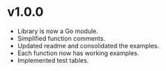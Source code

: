 # v1.0.0

- Library is now a Go module.
- Simplified function comments.
- Updated readme and consolidated the examples.
- Each function now has working examples.
- Implemented test tables.